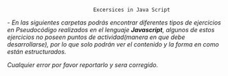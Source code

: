                                 Excersices in Java Script

*- En las siguientes carpetas podrás encontrar diferentes tipos de ejercicios en Pseudocódigo realizados en el lenguaje **Javascript**, algunos de estos ejercicios no poseen puntos de actividad(manera en que debe desarrollarse), por lo que solo podrán ver el contenido y la forma en como están estructurados.*

*Cualquier error por favor reportarlo y sera corregido.*

